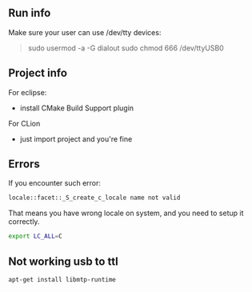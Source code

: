 ## Run info ##

Make sure your user can use /dev/tty devices:

> sudo usermod -a -G dialout <username>
> sudo chmod 666 /dev/ttyUSB0

## Project info ##

For eclipse:

- install CMake Build Support plugin

For CLion

- just import project and you're fine

## Errors ##
If you encounter such error:
```bash
locale::facet::_S_create_c_locale name not valid
```
That means you have wrong locale on system, and you need to setup it correctly. 
```bash 
export LC_ALL=C
```

## Not working usb to ttl
```bash
apt-get install libmtp-runtime
```

